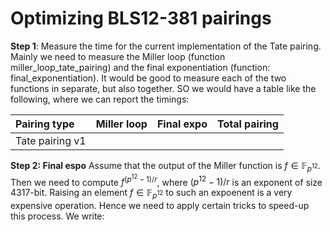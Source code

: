 # Optimizing BLS12-381 pairings

**Step 1**: Measure the time for the current implementation of the Tate pairing. 
Mainly we need to measure the Miller loop (function miller_loop_tate_pairing) 
and the final exponentiation (function: final_exponentiation). 
It would be good to measure each of the two functions in separate, but also together. 
SO we would have a table like the following, where we can report the timings: 

Pairing type | Miller loop | Final expo | Total pairing |
:------------|:-----------:|:----------:|--------------:|
Tate pairing v1 | | | |

**Step 2: Final espo** 
Assume that the output of the Miller function is $f \in \mathbb{F}_{p^{12}}$. 
Then we need to compute $f^{(p^{12} - 1)/r}$, where $(p^{12} - 1)/r$ is an exponent of size 4317-bit.
Raising an element $f \in \mathbb{F}_{p^{12}}$ to such an expoenent is a very expensive operation. 
Hence we need to apply certain tricks to speed-up this process. We write: 

